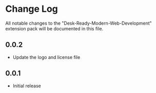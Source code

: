 # Change Log

All notable changes to the "Desk-Ready-Modern-Web-Development" extension pack will be documented in this file.

## 0.0.2
- Update the logo and license file

## 0.0.1
- Initial release
